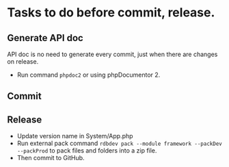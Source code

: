 # Tasks to do before commit, release.

## Generate API doc
API doc is no need to generate every commit, just when there are changes on release.
* Run command `phpdoc2` or using phpDocumentor 2.

## Commit

## Release
* Update version name in System/App.php
* Run external pack command `rdbdev pack --module framework --packDev --packProd` to pack files and folders into a zip file.
* Then commit to GitHub.